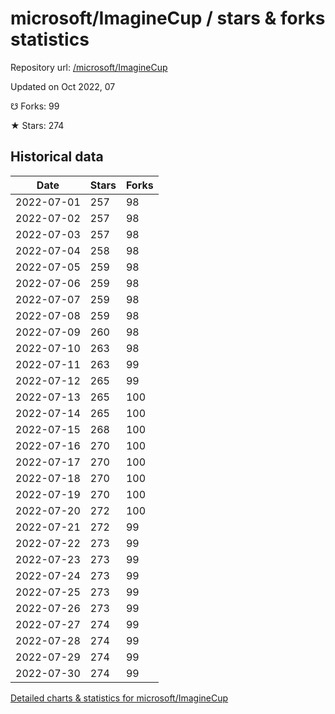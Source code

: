 # microsoft/ImagineCup / stars & forks statistics

Repository url: [/microsoft/ImagineCup](https://github.com/microsoft/ImagineCup)

Updated on Oct 2022, 07

☋ Forks: 99

★ Stars: 274

## Historical data
| Date | Stars | Forks |
|------|-------|-------|
| 2022-07-01 | 257 | 98 | 
| 2022-07-02 | 257 | 98 | 
| 2022-07-03 | 257 | 98 | 
| 2022-07-04 | 258 | 98 | 
| 2022-07-05 | 259 | 98 | 
| 2022-07-06 | 259 | 98 | 
| 2022-07-07 | 259 | 98 | 
| 2022-07-08 | 259 | 98 | 
| 2022-07-09 | 260 | 98 | 
| 2022-07-10 | 263 | 98 | 
| 2022-07-11 | 263 | 99 | 
| 2022-07-12 | 265 | 99 | 
| 2022-07-13 | 265 | 100 | 
| 2022-07-14 | 265 | 100 | 
| 2022-07-15 | 268 | 100 | 
| 2022-07-16 | 270 | 100 | 
| 2022-07-17 | 270 | 100 | 
| 2022-07-18 | 270 | 100 | 
| 2022-07-19 | 270 | 100 | 
| 2022-07-20 | 272 | 100 | 
| 2022-07-21 | 272 | 99 | 
| 2022-07-22 | 273 | 99 | 
| 2022-07-23 | 273 | 99 | 
| 2022-07-24 | 273 | 99 | 
| 2022-07-25 | 273 | 99 | 
| 2022-07-26 | 273 | 99 | 
| 2022-07-27 | 274 | 99 | 
| 2022-07-28 | 274 | 99 | 
| 2022-07-29 | 274 | 99 | 
| 2022-07-30 | 274 | 99 | 


[Detailed charts & statistics for microsoft/ImagineCup](https://reviewgithub.com/rep/microsoft/ImagineCup)
